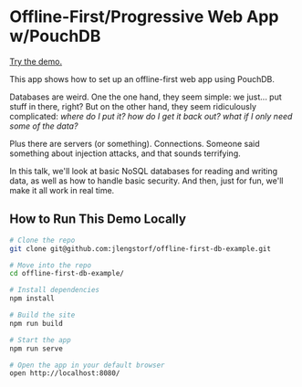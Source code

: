 # Offline-First/Progressive Web App w/PouchDB

[Try the demo.](https://code.lengstorf.com/offline-first-db-example/)

This app shows how to set up an offline-first web app using PouchDB.

Databases are weird. One the one hand, they seem simple: we just... put stuff in there, right? But on the other hand, they seem ridiculously complicated: _where do I put it? how do I get it back out? what if I only need some of the data?_

Plus there are servers (or something). Connections. Someone said something about injection attacks, and that sounds terrifying.

In this talk, we'll look at basic NoSQL databases for reading and writing data, as well as how to handle basic security. And then, just for fun, we'll make it all work in real time.

## How to Run This Demo Locally

``` sh
# Clone the repo
git clone git@github.com:jlengstorf/offline-first-db-example.git

# Move into the repo
cd offline-first-db-example/

# Install dependencies
npm install

# Build the site
npm run build

# Start the app
npm run serve

# Open the app in your default browser
open http://localhost:8080/
```
